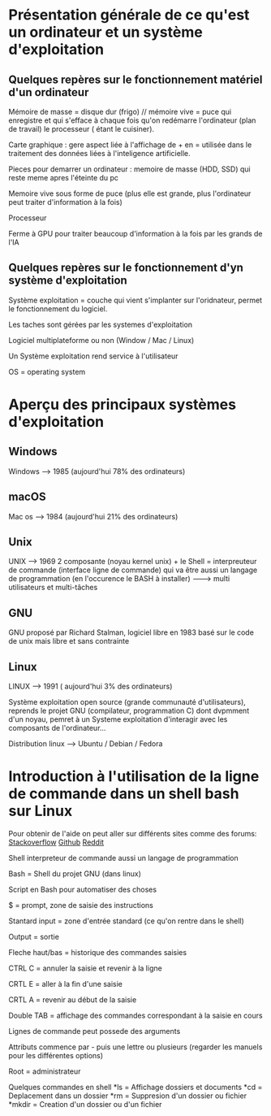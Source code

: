 # Présentation générale de ce qu'est un ordinateur et un système d'exploitation

## Quelques repères sur le fonctionnement matériel d'un ordinateur
   
   Mémoire de masse = disque dur (frigo) // mémoire vive = puce qui enregistre et qui s'efface à chaque fois qu'on redémarre l'ordinateur (plan de travail) le processeur ( étant le cuisiner).
   
   Carte graphique : gere aspect liée à l'affichage de + en = utilisée dans le traitement des données liées à l'inteligence artificielle. 

   Pieces pour demarrer un ordinateur : memoire de masse (HDD, SSD) qui reste meme apres l'éteinte du pc

   Memoire vive sous forme de puce (plus elle est grande, plus l'ordinateur peut traiter d'information à la fois)

   Processeur

   Ferme à GPU pour traiter beaucoup d'information à la fois par les grands de l'IA

## Quelques repères sur le fonctionnement d'yn système d'exploitation

   Système exploitation = couche qui vient s'implanter sur l'oridnateur, permet le fonctionnement du logiciel.

   Les taches sont gérées par les systemes d'exploitation

   Logiciel multiplateforme ou non (Window / Mac / Linux)

   Un Système exploitation rend service à l'utilisateur

   OS = operating system

# Aperçu des principaux systèmes d'exploitation

## Windows

Windows --> 1985 (aujourd'hui 78% des ordinateurs)

## macOS

Mac os --> 1984 (aujourd'hui 21% des ordinateurs)

## Unix

   UNIX --> 1969 
   2 composante (noyau kernel unix) + le Shell = interpreuteur de commande (interface ligne de commande) qui va être aussi un langage de programmation (en l'occurence le BASH à installer)  ---> multi utilisateurs et multi-tâches 

## GNU

   GNU proposé par Richard Stalman, logiciel libre en 1983 basé sur le code de unix mais libre et sans contrainte

## Linux

   LINUX --> 1991 ( aujourd'hui 3% des ordinateurs)

   Système exploitation open source (grande communauté d'utilisateurs), reprends le projet GNU (compilateur, programmation C) dont dvpmment d'un noyau, pemret à un Systeme exploitation d'interagir avec les composants de l'ordinateur... 

   Distribution linux --> Ubuntu / Debian / Fedora

# Introduction à l'utilisation de la ligne de commande dans un shell bash sur Linux

   Pour obtenir de l'aide on peut aller sur différents sites comme des forums: 
[Stackoverflow](https://stackoverflow.com/)
[Github](https://github.com/)
[Reddit](https://www.reddit.com/)

   Shell interpreteur de commande aussi un langage de programmation

   Bash = Shell du projet GNU (dans linux)

   Script en Bash pour automatiser des choses

   $ = prompt, zone de saisie des instructions

   Stantard input = zone d'entrée standard (ce qu'on rentre dans le shell) 

   Output = sortie

   Fleche haut/bas = historique des commandes saisies

   CTRL C = annuler la saisie et revenir à la ligne

   CRTL E  = aller à la fin d'une saisie

   CRTL A  = revenir au début de la saisie

   Double TAB = affichage des commandes correspondant à la saisie en cours

   Lignes de commande peut possede des arguments

   Attributs commence par - puis une lettre ou plusieurs (regarder les manuels pour les différentes options) 

   Root = administrateur

   Quelques commandes en shell
*ls = Affichage dossiers et documents
*cd = Deplacement dans un dossier
*rm = Suppresion d'un dossier ou fichier
*mkdir = Creation d'un dossier ou d'un fichier
